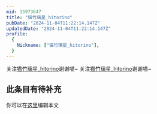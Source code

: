```yaml
---
mid: 15973647
title: "猫竹璃星_hitorino"
pubDate: "2024-11-04T11:22:14.147Z"
updatedDate: "2024-11-04T11:22:14.147Z"
profile:
  {
    Nickname: ["猫竹璃星_hitorino"],
  }
---
```


关注[猫竹璃星_hitorino](https://space.bilibili.com/15973647)谢谢喵~ 关注[猫竹璃星_hitorino](https://space.bilibili.com/15973647)谢谢喵~

## 此条目有待补充
你可以在[这里](https://github.com/Yuhanawa/VTuber.ICU/edit/master/src/content/v/猫竹璃星_hitorino/index.md)编辑本文
